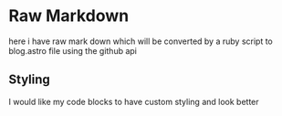 # Raw Markdown

here i have raw mark down which will be converted by a ruby script to blog.astro file
using the github api

## Styling

I would like my code blocks to have custom styling and look better
